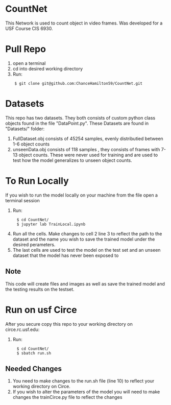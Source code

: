 # CountNet
This Network is used to count object in video frames. Was developed for a USF Course CIS 6930.  

# Pull Repo
  1. open a terminal 
  2. cd into desired working directory
  3. Run:
  ```console
      $ git clone git@github.com:ChanceHamilton59/CountNet.git 
  ```
# Datasets
This repo has two datasets. They both consists of custom python class objects found in the file "DataPoint.py". These Datasets are found in "Datasets/" folder:
  1. FullDataset.obj consists of 45254 samples, evenly distributied between 1-6 object counts
  2. unseenData.obj consists of 118 samples , they consists of frames with 7-13 object counts. These were never used for training and are used to test how the model generalizes to unseen object counts. 

# To Run Locally
If you wish to run the model locally on your machine from the file open a terminal session
  1. Run:
  ```console
       $ cd CountNet/
       $ jupyter lab TrainLocal.ipynb
  ```
  4. Run all the cells. Make changes to cell 2 line 3 to reflect the path to the dataset and the name you wish to save the trained model under the desired perameters. 
  5. The last cells are used to test the model on the test set and an unseen dataset that the model has never been exposed to
## Note
This code will create files and images as well as save the trained model and the testing results on the testset.


# Run on usf Circe
After you secure copy this repo to your working directory on circe.rc.usf.edu:
  1. Run:
  ```console
       $ cd CountNet/
       $ sbatch run.sh
  ``` 
## Needed Changes
1. You need to make changes to the run.sh file (line 10) to reflect your working directory on Circe.
2. If you wish to alter the parameters of the model you will need to make changes the trainCirce.py file to reflect the changes
